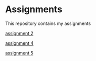 # Assignments
This repository contains my assignments

[assignment 2](https://github.com/ZariouhYassin/Assignments/blob/master/Assignment_week_2%20(1).ipynb)

[assignment 4](https://github.com/ZariouhYassin/Assignments/blob/master/Assignment_week_4.ipynb)

[assignment 5](https://github.com/ZariouhYassin/Assignments/blob/master/Assignment_week_5.ipynb) 


